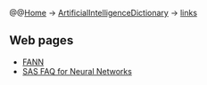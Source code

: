 @@[Home](Home.md) -> [ArtificialIntelligenceDictionary](ArtificialIntelligenceDictionary.md) -> [links](links.md)

## Web pages ##

  * [FANN](http://leenissen.dk/fann/)
  * [SAS FAQ for Neural Networks](ftp://ftp.sas.com/pub/neural/FAQ.html)